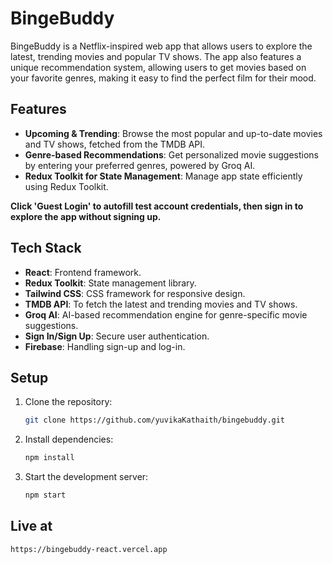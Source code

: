 
# BingeBuddy

BingeBuddy is a Netflix-inspired web app that allows users to explore the latest, trending movies and popular TV shows. 
The app also features a unique recommendation system, allowing users to get movies based on your favorite genres, making it easy to find the perfect film for their mood.

## Features

- **Upcoming & Trending**: Browse the most popular and up-to-date movies and TV shows, fetched from the TMDB API.
- **Genre-based Recommendations**: Get personalized movie suggestions by entering your preferred genres, powered by Groq AI.
- **Redux Toolkit for State Management**: Manage app state efficiently using Redux Toolkit.

**Click 'Guest Login' to autofill test account credentials, then sign in to explore the app without signing up.**
  
## Tech Stack

- **React**: Frontend framework.
- **Redux Toolkit**: State management library.
- **Tailwind CSS**: CSS framework for responsive design.
- **TMDB API**: To fetch the latest and trending movies and TV shows.
- **Groq AI**: AI-based recommendation engine for genre-specific movie suggestions.
- **Sign In/Sign Up**: Secure user authentication.
- **Firebase**: Handling sign-up and log-in.

## Setup

1. Clone the repository:

   ```bash
   git clone https://github.com/yuvikaKathaith/bingebuddy.git
2. Install dependencies:
    ```bash 
    npm install
3. Start the development server:
    ```bash
    npm start

## Live at
    https://bingebuddy-react.vercel.app
